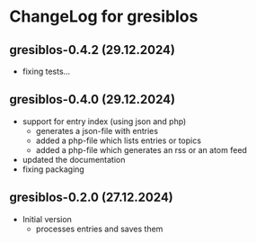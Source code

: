 # ChangeLog for gresiblos

## gresiblos-0.4.2 (29.12.2024)
* fixing tests...

## gresiblos-0.4.0 (29.12.2024)
* support for entry index (using json and php)
    * generates a json-file with entries
    * added a php-file which lists entries or topics
    * added a php-file which generates an rss or an atom feed
* updated the documentation
* fixing packaging

## gresiblos-0.2.0 (27.12.2024)
* Initial version
    * processes entries and saves them
    


